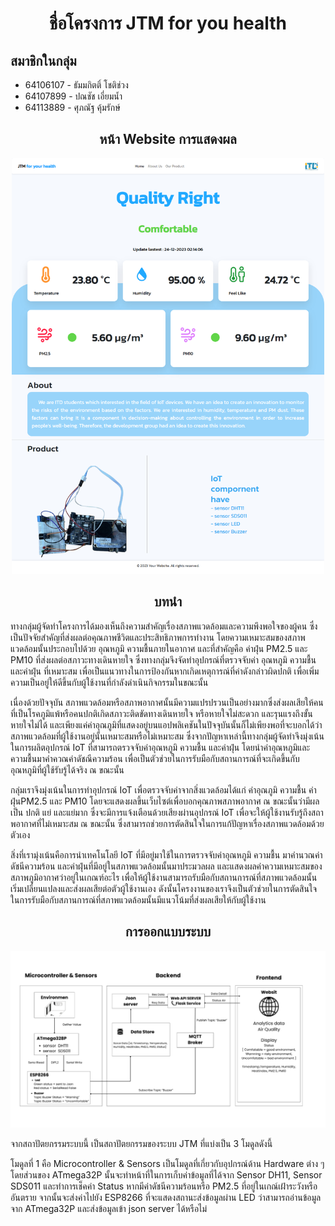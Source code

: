<h1 align="center">ชื่อโครงการ JTM for you health</h1>
 <h2>สมาชิกในกลุ่ม</h2>
    <ul>
        <li>64106107 - ธัมมกิตติ์ โชติช่วง</li>
        <li>64107899 - ปณชัช เอี่ยมน้ำ</li>
        <li>64113889 - ศุภณัฐ คุ้มรักษ์</li>
    </ul>
<h2 align="center">หน้า Website การแสดงผล</h1>
 <p align="center">
        <img src="static/images/webpange.png" width="500">
    </p>
 <h2 align="center">บทนำ</h1>
<p>
ทางกลุ่มผู้จัดทำโครงการได้มองเห็นถึงความสำคัญเรื่องสภาพแวดล้อมและความพึงพอใจของผู้คน ซึ่งเป็นปัจจัยสำคัญที่ส่งผลต่อคุณภาพชีวิตและประสิทธิภาพการทำงาน โดยความเหมาะสมของสภาพแวดล้อมนั้นประกอบไปด้วย อุณหภูมิ ความชื้นภายในอากาศ และที่สำคัญคือ ค่าฝุ่น PM2.5 และ PM10 ที่ส่งผลต่อสภาวะทางเดินหายใจ ซึ่งทางกลุ่มจึงจัดทำอุปกรณ์ที่ตรวจจับค่า อุณหภูมิ ความชื้น และค่าฝุ่น ที่เหมาะสม เพื่อเป็นแนวทางในการป้องกันหากเกิดเหตุการณ์ที่ค่าดังกล่าวผิดปกติ เพื่อเพิ่มความเป็นอยู่ให้ดีขึ้นกับผู้ใช้งานที่กำลังดำเนินกิจกรรมในขณะนั้น
</p>
<p>
    เนื่องด้วยปัจจุบัน สภาพแวดล้อมหรือสภาพอากาศนั้นมีความแปรปรวนเป็นอย่างมากซึ่งส่งผลเสียให้คนที่เป็นโรคภูมิแพ้หรือคนปกติเกิดสภาวะติดขัดทางเดินหายใจ หรือหายใจไม่สะดวก และรุนแรงถึงขั้นหายใจไม่ได้ และเพียงแค่ค่าอุณภูมิที่แสดงอยู่บนแอปพลิเคชันในปัจจุบันนั้นก็ไม่เพียงพอที่จะบอกได้ว่าสภาพแวดล้อมที่ผู้ใช้งานอยู่นั้นเหมาะสมหรือไม่เหมาะสม ซึ่งจากปัญหาเหล่านี้ทางกลุ่มผู้จัดทำจึงมุ่งเน้นในการผลิตอุปกรณ์ IoT ที่สามารถตรวจจับค่าอุณหภูมิ ความชื้น และค่าฝุ่น โดยนำค่าอุณหภูมิและความชื้นมาคำควณค่าดัชณีความร้อน เพื่อเป็นตัวช่วยในการรับมือกับสถานการณ์ที่จะเกิดขึ้นกับอุณหภูมิที่ผู้ใช้รับรู้ได้จริง ณ ขณะนั้น
</p>
<p>
    กลุ่มเราจึงมุ่งเน้นในการทำอุปกรณ์ IoT เพื่อตรวจจับค่าจากสิ่งแวดล้อมได้แก่ ค่าอุณภูมิ ความชื้น ค่าฝุ่นPM2.5 และ PM10 โดยจะแสดงผลขึ้นเว็บไซต์เพื่อบอกคุณภาพสภาพอากาศ ณ ขณะนั้นว่ามีผลเป็น ปกติ แย่ และแย่มาก ซึ่งจะมีการแจ้งเตือนด้วยเสียงผ่านอุปกรณ์ IoT เพื่อจะให้ผู้ใช้งานรับรู้ถึงสถาพอากาศที่ไม่เหมาะสม ณ ขณะนั้น ซึ่งสามารถช่วยการตัดสินใจในการแก้ปัญหาเรื่องสภาพแวดล้อมด้วยตัวเอง
</p>
<p>
 สิ่งที่เรามุ่งเน้นคือการนำเทคโนโลยี IoT ที่มีอยู่มาใช้ในการตรวจจับค่าอุณหภูมิ ความชื้น มาคำนวณค่าดัชนีความร้อน และค่าฝุ่นที่มีอยู่ในสภาพแวดล้อมนั้นมาประมวลผล และแสดงผลค่าความเหมาะสมของสภาพภูมิอากาศว่าอยู่ในเกณฑ์อะไร เพื่อให้ผู้ใช้งานสามารถรับมือกับสถานการณ์ที่สภาพแวดล้อมนั้นเริ่มเปลี่ยนแปลงและส่งผลเสียต่อตัวผู้ใช้งานเอง ดังนั้นโครงงานของเราจึงเป็นตัวช่วยในการตัดสินใจในการรับมือกับสภานการณ์ที่สภาพแวดล้อมนั้นมีแนวโน้มที่ส่งผลเสียให้กับผู้ใช้งาน
</p>
 <h2 align="center">การออกแบบระบบ</h1>
  <p align="center">
        <img src="static/images/Architecture.png">
    </p>
<p>จากสถาปัตยกรรมระบบนี้ เป็นสถาปัตยกรรมของระบบ JTM ที่แบ่งเป็น 3 โมดูลดังนี้	</p>
<p>โมดูลที่ 1 คือ Microcontroller & Sensors เป็นโมดูลที่เกี่ยวกับอุปกรณ์ด้าน Hardware ต่าง ๆ โดยส่วนของ ATmega32P นั้นจะทำหน้าที่ในการเก็บค่าข้อมูลที่ได้จาก Sensor DH11, Sensor SDS011 และทำการเช็คค่า Status หากมีค่าดัชนีความร้อนหรือ PM2.5 ที่อยู่ในเกณ์เฝ้าระวังหรืออันตราย จากนั้นจะส่งค่าไปยัง ESP8266 ที่จะแสดงสถานะส่งข้อมูลผ่าน LED ว่าสามารถอ่านข้อมูลจาก ATmega32P และส่งข้อมูลเข้า json server ได้หรือไม่</p>
